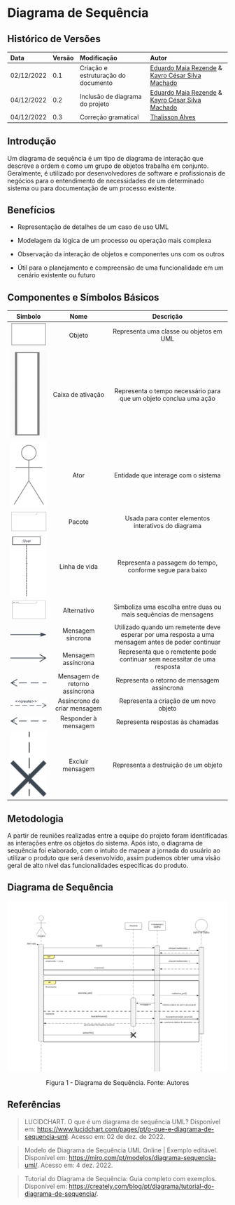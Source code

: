 # Diagrama de Sequência

## Histórico de Versões

| Data      | Versão | Modificação                         | Autor                       |
| :-------- | :----- | :---------------------------------- | :-------------------------- |
| 02/12/2022 | 0.1    | Criação e estruturação do documento | [Eduardo Maia Rezende](https://github.com/eduardomr) & [Kayro César Silva Machado](https://github.com/kayrocesar)|
| 04/12/2022 | 0.2    | Inclusão de diagrama do projeto | [Eduardo Maia Rezende](https://github.com/eduardomr) & [Kayro César Silva Machado](https://github.com/kayrocesar)|
| 04/12/2022 | 0.3    | Correção gramatical | [Thalisson Alves](https://github.com/Thalisson-Alves)|


## Introdução
 Um diagrama de sequência é um tipo de diagrama de interação que descreve a ordem e como um grupo de objetos trabalha em conjunto. Geralmente, é utilizado por desenvolvedores de software e profissionais de negócios para o entendimento de necessidades de um determinado sistema ou para documentação de um processo existente.


## Benefícios

- Representação de detalhes de um caso de uso UML

- Modelagem da lógica de um processo ou operação mais complexa

- Observação da interação de objetos e componentes uns com os outros

- Útil para o planejamento e compreensão de uma funcionalidade em um cenário existente ou futuro



## Componentes e Símbolos Básicos
 

| Simbolo |  Nome  |                                  Descrição                                     |
| :-----: | :----: | :------------------------------------------------------------------------------: |
|   <img src="https://raw.githubusercontent.com/UnBArqDsw2022-2/2022.2_G4_IDotPet/master/docs/assets/diagrama_sequencia/object-symbol.PNG" alt="Objeto" width="150px"/>     | Objeto | Representa uma classe ou objetos em UML |
|   <img src="https://raw.githubusercontent.com/UnBArqDsw2022-2/2022.2_G4_IDotPet/master/docs/assets/diagrama_sequencia/box-symbol.PNG" alt="Caixa de ativação" width="150px" height="200px"/>     | Caixa de ativação | Representa o tempo necessário para que um objeto conclua uma ação|
|   <img src="https://raw.githubusercontent.com/UnBArqDsw2022-2/2022.2_G4_IDotPet/master/docs/assets/diagrama_sequencia/actor-symbol.PNG" alt="Ator" width="150px"/>     | Ator | Entidade que interage com o sistema |
|   <img src="https://raw.githubusercontent.com/UnBArqDsw2022-2/2022.2_G4_IDotPet/master/docs/assets/diagrama_sequencia/package-symbol.PNG" alt="Pacote" width="150px"/>     | Pacote |Usada para conter elementos interativos do diagrama |
|   <img src="https://raw.githubusercontent.com/UnBArqDsw2022-2/2022.2_G4_IDotPet/master/docs/assets/diagrama_sequencia/life-symbol.PNG" alt="Linha de vida" width="150px"/>     | Linha de vida |Representa a passagem do tempo, conforme segue para baixo  |
|   <img src="https://raw.githubusercontent.com/UnBArqDsw2022-2/2022.2_G4_IDotPet/master/docs/assets/diagrama_sequencia/alternative-symbol.PNG" alt="Alternativo" width="150px"/>     | Alternativo | Simboliza uma escolha entre duas ou mais sequências de mensagens  |
|   <img src="https://raw.githubusercontent.com/UnBArqDsw2022-2/2022.2_G4_IDotPet/master/docs/assets/diagrama_sequencia/synchronous-message-symbol.svg" alt=" Mensagem síncrona" width="150px"/>     | Mensagem síncrona |   Utilizado quando um remetente deve esperar por uma resposta a uma mensagem antes de poder continuar|
|   <img src="https://raw.githubusercontent.com/UnBArqDsw2022-2/2022.2_G4_IDotPet/master/docs/assets/diagrama_sequencia/asynchronous-message-symbol.svg" alt=" Mensagem assíncrona" width="150px"/>     | Mensagem assíncrona |  Representa que o remetente pode continuar sem necessitar de uma resposta  |
|   <img src="https://raw.githubusercontent.com/UnBArqDsw2022-2/2022.2_G4_IDotPet/master/docs/assets/diagrama_sequencia/uml-return-message-symbol.svg" alt=" Mensagem de retorno assíncrona" width="150px"/>     |  Mensagem de retorno assíncrona | Representa o retorno de mensagem  assíncrona|
|   <img src="https://raw.githubusercontent.com/UnBArqDsw2022-2/2022.2_G4_IdotPet/3458f394cfb51b22bfd7a6baab545a62b27ff0eb/docs/assets/diagrama_sequencia/uml-create-message-symbol.svg" alt="Assíncrono de criar mensagem" width="150px"/>     | Assíncrono de criar mensagem | Representa a criação de um novo objeto |
|   <img src="https://raw.githubusercontent.com/UnBArqDsw2022-2/2022.2_G4_IdotPet/3458f394cfb51b22bfd7a6baab545a62b27ff0eb/docs/assets/diagrama_sequencia/uml-return-message-symbol.svg" alt=" responder à mensagem" width="150px"/>     | Responder à mensagem | Representa respostas às chamadas  |
|   <img src="https://raw.githubusercontent.com/UnBArqDsw2022-2/2022.2_G4_IdotPet/3458f394cfb51b22bfd7a6baab545a62b27ff0eb/docs/assets/diagrama_sequencia/uml-deleted-message-symbol.svg" alt=" excluir mensagem" width="150px"/>     | Excluir mensagem | Representa a destruição de um objeto |



## Metodologia 
A partir de reuniões realizadas entre a equipe do projeto foram identificadas as interações entre os objetos do sistema. Após isto, o diagrama de sequência foi elaborado, com o intuito de mapear a jornada do usuário ao utilizar o produto que será desenvolvido, assim pudemos obter uma visão geral de alto nível das funcionalidades específicas do produto.
 

## Diagrama de Sequência


  ![Diagrama de Sequência](../assets/diagrama_sequencia/diag_sequencia_v1.png)
  <figcaption align="center" >Figura 1 - Diagrama de Sequência. Fonte: Autores </figcaption>


## Referências



> LUCIDCHART. O que é um diagrama de sequência UML? Disponível em: https://www.lucidchart.com/pages/pt/o-que-e-diagrama-de-sequencia-uml. Acesso em: 02 de dez. de 2022.

> Modelo de Diagrama de Sequência UML Online | Exemplo editável. Disponível em: <https://miro.com/pt/modelos/diagrama-sequencia-uml/>. Acesso em: 4 dez. 2022.

> Tutorial do Diagrama de Sequência: Guia completo com exemplos. Disponível em: <https://creately.com/blog/pt/diagrama/tutorial-do-diagrama-de-sequencia/>.

‌
‌
